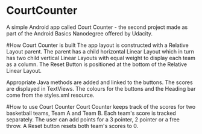 # CourtCounter
A simple Android app called Court Counter - the second project made as part of the Android Basics Nanodegree offered by Udacity. 

#How Court Counter is built
The app layout is constructed with a Relative Layout parent. The parent has a child horizontal Linear Layout which in turn has two child vertical Linear Layouts with equal weight to display each team as a column. The Reset Button is positioned at the bottom of the Relative Linear Layout. 

Appropriate Java methods are added and linked to the buttons. The scores are displayed in TextViews. The colours for the buttons and the Heading bar come from the styles.xml resource. 


#How to use Court Counter
Court Counter keeps track of the scores for two basketball teams, Team A and Team B. Each team's score is tracked separately. The user can add points for a 3 pointer, 2 pointer or a free throw. A Reset button resets both team's scores to 0. 


